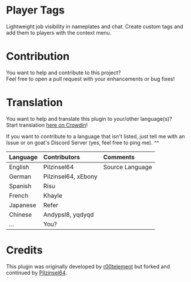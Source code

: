 # Player Tags

Lightweight job visibility in nameplates and chat. Create custom tags and add them to players with the context menu.

# Contribution

You want to help and contribute to this project? \
Feel free to open a pull request with your enhancements or bug fixes!

# Translation

You want to help and translate this plugin to your/other language(s)? \
Start translation [here on Crowdin](https://crowdin.com/project/playertags)!

If you want to contribute to a language that isn't listed, just tell me with an Issue or on goat's Discord Server (yes, feel free to ping me). ^^

| Language | Contributors | Comments |
| :--- | :--- | :--- |
| English | Pilzinsel64 | Source Language
| German | Pilzinsel64, xEbony
| Spanish | Risu
| French | Khayle
| Japanese | Refer
| Chinese | Andypsl8, yqdyqd
| ... | You?

# Credits

This plugin was originally developed by [r00telement](https://github.com/r00telement) but forked and continued by [Pilzinsel64](https://github.com/Pilzinsel64).

